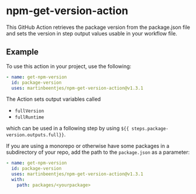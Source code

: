 # npm-get-version-action

This GitHub Action retrieves the package version from the package.json file and sets the version in step output values usable in your workflow file.

## Example

To use this action in your project, use the following:

```yaml
- name: get-npm-version
  id: package-version
  uses: martinbeentjes/npm-get-version-action@v1.3.1
```

The Action sets output variables called
* `fullVersion`
* `fullRuntime`

which can be used in a following step by using `${{ steps.package-version.outputs.full}}`.

If you are using a monorepo or otherwise have some packages in a subdirectory of your repo, add the path to the `package.json` as a parameter:

```yaml
- name: get-npm-version
  id: package-version
  uses: martinbeentjes/npm-get-version-action@v1.3.1
  with:
    path: packages/<yourpackage>
```
